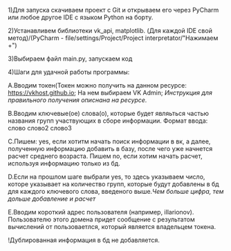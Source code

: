 1)Для запуска скачиваем проект с Git и открываем его через PyCharm или любое другое IDE с языком Python на борту.

2)Устанавливем библиотеки vk_api, matplotlib. (Для каждой IDE свой метод)/(PyCharm - file/settings/Project/Project interpretator/"Нажимаем +")

3)Выбираем файл main.py, запускаем код

4)Шаги для удачной работы программы:

  А.Вводим токен(Токен можно получить на данном ресурсе: https://vkhost.github.io; На нем выбираем VK Admin; *Инструкция для правильного получения описнана на ресурсе.*
  
  B.Вводим ключевые(ое) слова(о), которые будет являьться частью названия групп участвующих в сборе информации. Формат ввода: слово слово2 слово3
  
  С.Пишем: yes, если хотитм начать поиск информации в вк, а далее, полученную информацию добавить в базу, после чего уже начнется расчет среднего возраста. Пишем no, если хотим начать расчет, используя информацию только из бд.
  
  D.Если на прошлом шаге выбрали yes, то здесь указываем число, которе указывает на количество групп, которые будут добавлены в бд для каждого ключевого слова, введеного выше.*Чем больше цифра, тем дольше добавление и расчет*
  
  E.Вводим короткий адрес пользователя (например, illarionov). Пользователю этого домена придет сообщение с результатом вычислений от пользоваетлся, который является владельцем токена.
  
  
!Дублированная информация в бд не добавляется.
